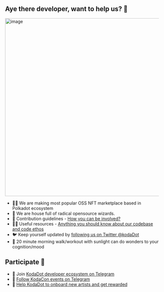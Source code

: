 ## Aye there developer, want to help us? 👋

<img width="582" alt="image" src="https://user-images.githubusercontent.com/5887929/221959431-1e5e2129-de1a-43e8-977d-6f59ab547859.png">

- 🙋‍♀️ We are making most popular OSS NFT marketplace based in Polkadot ecosystem
- 🧙 We are house full of radical opensource wizards.
- 🌈 Contribution guidelines - [How you can be involved?](https://github.com/kodadot/nft-gallery/blob/main/CONTRIBUTING.md)
- 👩‍💻 Useful resources - [Anything you should know about our codebase and code ethos](https://docs.kodadot.xyz)
- 🐦 Keep yourself updated by [following us on Twitter @kodaDot](https://twitter.com/kodadot)
- 🌅 20 minute morning walk/workout with sunlight can do wonders to your cognition/mood

Participate 🙌
---
- 🙌 Join [KodaDot developer ecosystem on Telegram](https://t.me/kodadot_eco)
- 🥳 [Follow KodaCon events on Telegram](https://t.me/kodacon)
- 🤑 [Help KodaDot to onboard new artists and get rewarded](https://docs.kodadot.xyz/referral-program.html)
